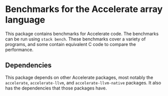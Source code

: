 # Benchmarks for the Accelerate array language

This package contains benchmarks for Accelerate code. The benchmarks can be run
using `stack bench`. These benchmarks cover a variety of programs, and some
contain equivalent C code to compare the performance.

Dependencies
------------

This package depends on other Accelerate packages, most notably the
`accelerate`, `accelerate-llvm`, and `accelerate-llvm-native` packages. It also
has the dependencies that those packages have.

